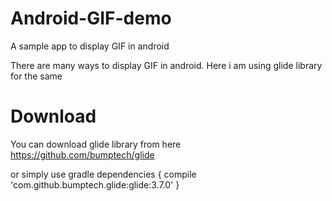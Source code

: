 # Android-GIF-demo
A sample app to display GIF in android

There are many ways to display GIF in android. Here i am using glide library for the same

# Download
You can download glide library from here
https://github.com/bumptech/glide

or simply use gradle
dependencies {
  compile 'com.github.bumptech.glide:glide:3.7.0'
}
